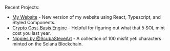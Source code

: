 <!--
**benhurley/benhurley** is a ✨ _special_ ✨ repository because its `README.md` (this file) appears on your GitHub profile. 
-->

Recent Projects:
- [My Website](https://justben.fyi) - New version of my website using React, Typescript, and Styled Components.
- [Crypto Cost-Basis Engine](https://cryptocost.netlify.app/) - Helpful for figuring out what that 5 SOL mint cost you last year.
- [Nippies by @ScubaSteveArt](https://nippi.es) - A collection of 100 misfit yeti characters minted on the Solana Blockchain.
